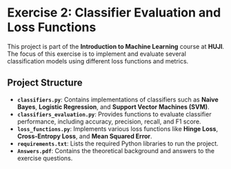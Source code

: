 # Exercise 2: Classifier Evaluation and Loss Functions

This project is part of the **Introduction to Machine Learning** course at **HUJI**. The focus of this exercise is to implement and evaluate several classification models using different loss functions and metrics.

## Project Structure

- **`classifiers.py`**: Contains implementations of classifiers such as **Naive Bayes**, **Logistic Regression**, and **Support Vector Machines (SVM)**.
- **`classifiers_evaluation.py`**: Provides functions to evaluate classifier performance, including accuracy, precision, recall, and F1 score.
- **`loss_functions.py`**: Implements various loss functions like **Hinge Loss**, **Cross-Entropy Loss**, and **Mean Squared Error**.
- **`requirements.txt`**: Lists the required Python libraries to run the project.
- **`Answers.pdf`**: Contains the theoretical background and answers to the exercise questions.
